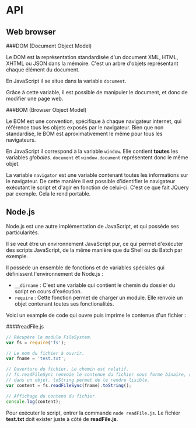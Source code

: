 API
===

Web browser
-----------

###DOM (Document Object Model)

Le DOM est la représentation standardisée d'un document XML, HTML, XHTML ou JSON
dans la mémoire.
C'est un arbre d'objets représentant chaque élément du document.

En JavaScript il se situe dans la variable `document`.

Grâce à cette variable, il est possible de manipuler le document, et donc de
modifier une page web.

###BOM (Browser Object Model)

Le BOM est une convention, spécifique à chaque navigateur internet, qui
référence tous les objets exposés par le navigateur.
Bien que non standardisé, le BOM est aproximativement le même pour tous les
navigateurs.

En JavaScript il correspond à la variable `window`. Elle contient **toutes** les
variables *globales*. `document` et `window.document` représentent donc le même
objet.


La variable `navigator` est une variable contenant toutes les informations sur
le navigateur.
De cette manière il est possible d'identifier le navigateur exécutant le script
et d'agir en fonction de celui-ci.
C'est ce que fait JQuery par exemple. Cela le rend portable.


Node.js
-------

Node.js est une autre implémentation de JavaScript, et qui possède ses
particularités.

Il se veut être un environnement JavaScript pur, ce qui permet d'exécuter des
scripts JavaScript, de la même manière que du Shell ou du Batch par exemple.

Il possède un ensemble de fonctions et de variables spéciales qui définissent
l'environnement de Node.js :

- `__dirname` : C'est une variable qui contient le chemin du dossier du script
  en cours d'exécution.
- `require` : Cette fonction permet de charger un module. Elle renvoie un objet
  contenant toutes ses fonctionalités.

Voici un example de code qui ouvre puis imprime le contenue d'un fichier :

####readFile.js
```javascript
// Récupère le module FileSystem.
var fs = require('fs');

// Le nom du fichier à ouvrir.
var fname = 'test.txt';

// Ouverture du fichier. Le chemin est relatif.
// fs.readFileSync renvoie le contenue du fichier sous forme binaire, stocké
// dans un objet. toString permet de le rendre lisible.
var content = fs.readFileSync(fname).toString();

// Affichage du contenu du fichier.
console.log(content);
```

Pour exécuter le script, entrer la commande `node readFile.js`.
Le fichier **test.txt** doit exister juste à côté de **readFile.js**.